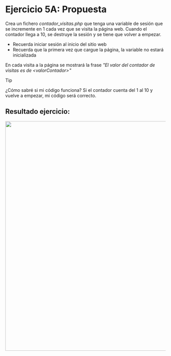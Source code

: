 # Ejercicio 5A: Propuesta

Crea un fichero *contador_visitas.php* que tenga una variable de sesión que se incremente en 1 cada vez que se visita la página web. Cuando el contador llega a 10, se destruye la sesión y se tiene que volver a empezar.

* Recuerda iniciar sesión al inicio del sitio web
* Recuerda que la primera vez que cargue la página, la variable no estará inicializada

En cada visita a la página se mostrará la frase *"El valor del contador de visitas es de \<valorContador\>"*

> [!TIP]
> ¿Cómo sabré si mi código funciona? Si el contador cuenta del 1 al 10 y vuelve a empezar, mi código será correcto.

## Resultado ejercicio:
<p align="center">
  <img src="https://github.com/user-attachments/assets/9483d0d5-b78c-4f5f-831c-774d6a588e99" width="720">
</p>
